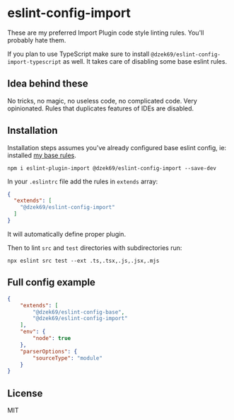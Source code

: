# eslint-config-import

These are my preferred Import Plugin code style linting rules. You'll probably hate them.

If you plan to use TypeScript make sure to install `@dzek69/eslint-config-import-typescript` as well. It takes care
of disabling some base eslint rules.

## Idea behind these

No tricks, no magic, no useless code, no complicated code. Very opinionated. Rules that duplicates features of IDEs are
disabled.

## Installation

Installation steps assumes you've already configured base eslint config, ie: installed
[my base rules](https://github.com/dzek69/eslint-config-base).

```
npm i eslint-plugin-import @dzek69/eslint-config-import --save-dev
```

In your `.eslintrc` file add the rules in `extends` array:
```json
{
  "extends": [
    "@dzek69/eslint-config-import"
  ]
}
```

It will automatically define proper plugin.

Then to lint `src` and `test` directories with subdirectories run:
```
npx eslint src test --ext .ts,.tsx,.js,.jsx,.mjs
```

## Full config example

```json
{
    "extends": [
        "@dzek69/eslint-config-base",
        "@dzek69/eslint-config-import"
    ],
    "env": {
        "node": true
    },
    "parserOptions": {
        "sourceType": "module"
    }
}
```

## License

MIT
